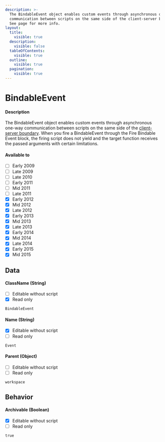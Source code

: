 ```yaml
---
description: >-
  The BindableEvent object enables custom events through asynchronous one-way
  communication between scripts on the same side of the client-server boundary.
  See page for more info.
layout:
  title:
    visible: true
  description:
    visible: false
  tableOfContents:
    visible: true
  outline:
    visible: true
  pagination:
    visible: true
---
```


# BindableEvent

#### Description

The BindableEvent object enables custom events through asynchronous one-way communication between scripts on the same side of the [client-server boundary](https://create.roblox.com/docs/projects/client-server). When you fire a BindableEvent through the Fire Bindable Event block, the firing script does not yield and the target function receives the passed arguments with certain limitations. 

#### Available to

* [ ] Early 2009
* [ ] Late 2009
* [ ] Late 2010
* [ ] Early 2011
* [ ] Mid 2011
* [ ] Late 2011
* [x] Early 2012
* [x] Mid 2012
* [x] Late 2012
* [x] Early 2013
* [x] Mid 2013
* [x] Late 2013
* [x] Early 2014
* [x] Mid 2014
* [x] Late 2014
* [x] Early 2015
* [x] Mid 2015

## Data

#### ClassName (String)

* [ ] Editable without script
* [x] Read only

```
BindableEvent
```

#### Name (String)

* [x] Editable without script
* [ ] Read only

```
Event
```

#### Parent (Object)

* [ ] Editable without script
* [ ] Read only

```
workspace
```

## Behavior

#### Archivable (Boolean)

* [x] Editable without script
* [ ] Read only

```
true
```
